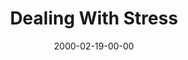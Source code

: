 ---
layout: message
category: message
series: "Loving Mondays"
title: "Dealing With Stress "
date: 2000-02-19-00-00
message_id: 388
---